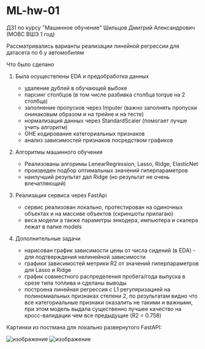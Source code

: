 # ML-hw-01
ДЗ1 по курсу "Машинное обучение"
Шильцов Дмитрий Александрович (МОВС ВШЭ 1 год)

Рассматривались варианты реализации линейной регрессии для датасета по б.у автомобилям

Что было сделано

1. Была осуществлены EDA и предобработка данных
   - удаление дублей в обучающей выбоке
   - парсинг столбцов (в том числе разбивка столбца torque на 2 столбца)
   - заполнение пропусков через Imputer
     (важно заполнять пропуски онинаковым образом и на трейне и на тесте)
   - нормализация данных через StandardScaler (помогает лучше учить алгоритм)
   - OHE кодирование категориальных признаков
   - анализ зависимостей признаков посредством графиков

2. Алгоритмы машинного обучения
   - Реализованы алгоримы LenearRegression, Lasso, Ridge, ElasticNet
   - произведен подбор оптимальных значений гиперпараметров
   - наилучший результат дал Ridge (но результат не очень впечатляющий)

3. Реализация сервиса через FastApi
   - сервис реализован локально, протестирован на одиночных объектах и на массиве объектов (скриншоты прилагаю)
   - веса модели а также параметры энкодера, импьютера и скалера  лежат в папке models
    
4. Дополнительные задачи
   - нарисован график зависимости цены от числа сидений (в EDA) - для подтверждения нелинейной зависимости
   - графики зависимостей метрики R2 от значений гиперпараметров для Lasso и Ridge
   - график совместного распределения пробега/года выпуска в срезе типа топлива и сделаны выводы
   - построена линейная регрессия с L1 регуляризацией на полиномиальных признаках степени 2,
     по результатам видно что все категориальные признаки оказалить  не такими и важными,
     при этом модель выдала существенно лучшее качество на кросс-валидации чем все предыдущие
     (R2 = 0.758)
   
      


Картинки из постмана для локально развернутого FastAPI:

![изображение](https://github.com/shiltsov/ML-hw-01/assets/54742337/774a75b3-47bb-42bf-8636-783ab5aa6a30)
![изображение](https://github.com/shiltsov/ML-hw-01/assets/54742337/6bb952ad-b68e-4624-b61c-1f3d8861b765)
